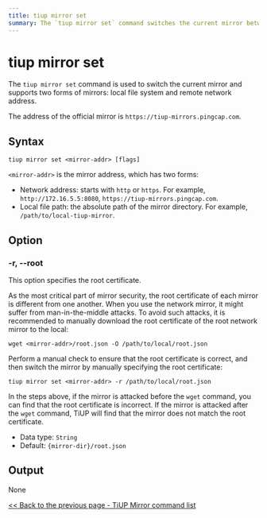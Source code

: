 ```yaml
---
title: tiup mirror set
summary: The `tiup mirror set` command switches the current mirror between local file system and remote network address. The official mirror address is `https://tiup-mirrors.pingcap.com`. Use `tiup mirror set <mirror-addr>` to set the mirror address. Use `-r, --root` option to specify the root certificate for network mirrors to prevent man-in-the-middle attacks. No output is generated.
---
```


# tiup mirror set

The `tiup mirror set` command is used to switch the current mirror and supports two forms of mirrors: local file system and remote network address.

The address of the official mirror is `https://tiup-mirrors.pingcap.com`.

## Syntax

```shell
tiup mirror set <mirror-addr> [flags]
```

`<mirror-addr>` is the mirror address, which has two forms:

- Network address: starts with `http` or `https`. For example, `http://172.16.5.5:8080`, `https://tiup-mirrors.pingcap.com`.
- Local file path: the absolute path of the mirror directory. For example, `/path/to/local-tiup-mirror`.

## Option

### -r, --root

This option specifies the root certificate.

As the most critical part of mirror security, the root certificate of each mirror is different from one another. When you use the network mirror, it might suffer from man-in-the-middle attacks. To avoid such attacks, it is recommended to manually download the root certificate of the root network mirror to the local:

```
wget <mirror-addr>/root.json -O /path/to/local/root.json
```

Perform a manual check to ensure that the root certificate is correct, and then switch the mirror by manually specifying the root certificate:

```
tiup mirror set <mirror-addr> -r /path/to/local/root.json
```

In the steps above, if the mirror is attacked before the `wget` command, you can find that the root certificate is incorrect. If the mirror is attacked after the `wget` command, TiUP will find that the mirror does not match the root certificate.

- Data type: `String`
- Default: `{mirror-dir}/root.json`

## Output

None

[<< Back to the previous page - TiUP Mirror command list](/tiup/tiup-command-mirror.md#command-list)
